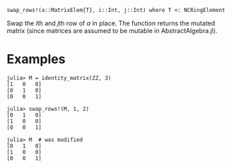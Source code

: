 ```
swap_rows!(a::MatrixElem{T}, i::Int, j::Int) where T <: NCRingElement
```

Swap the $i$th and $j$th row of $a$ in place. The function returns the mutated matrix (since matrices are assumed to be mutable in AbstractAlgebra.jl).

# Examples

```jldoctest
julia> M = identity_matrix(ZZ, 3)
[1   0   0]
[0   1   0]
[0   0   1]

julia> swap_rows!(M, 1, 2)
[0   1   0]
[1   0   0]
[0   0   1]

julia> M  # was modified
[0   1   0]
[1   0   0]
[0   0   1]
```
